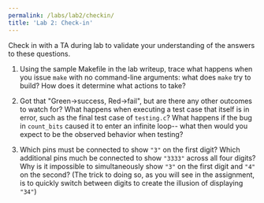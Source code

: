 ```yaml
---
permalink: /labs/lab2/checkin/
title: 'Lab 2: Check-in'
---
```


Check in with a TA during lab to validate your understanding of the answers to these questions.

1. Using the sample Makefile in the lab writeup, trace what happens when you issue `make` with no
   command-line arguments: what does `make` try to build? How does it
   determine what actions to take?

1. Got that "Green->success, Red->fail", but are there any other outcomes to watch for?  What happens when executing a test case that itself is in error, such as the final test case of `testing.c`? What happens if the bug in `count_bits` caused it to enter an infinite loop-- what then would you expect to be the observed behavior when testing?

1. Which pins must be connected to show `"3"` on the first digit? Which additional pins much be connected to show `"3333"` across all four digits? Why is it impossible to simultaneously show `"3"` on the first digit and `"4"` on the second? (The trick to doing so, as you will see in the assignment, is to quickly switch between digits to create the illusion of displaying `"34"`)

